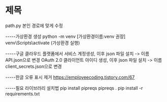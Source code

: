 # 제목

path.py 본인 경로에 맞게 수정

-----가상환경 생성
python -m venv [가상환경이름:venv 권장]
venv\Scripts\activate (가상환경 실행)

-----구글 클라우드 플랫폼에서 
서비스 계정생성, 이후 json 파일 설치 -> 이름 API.json으로 변경
OAuth 2.0 클라이언트 아이디 생성, 이후 json 파일 설치 -> 이름 client_secrets.json으로 변경

-----한글 오류 표시 제거
https://employeecoding.tistory.com/67 

-----필요 라이브러리 설치법
pip install pipreqs
pipreqs .
pip install -r requirements.txt